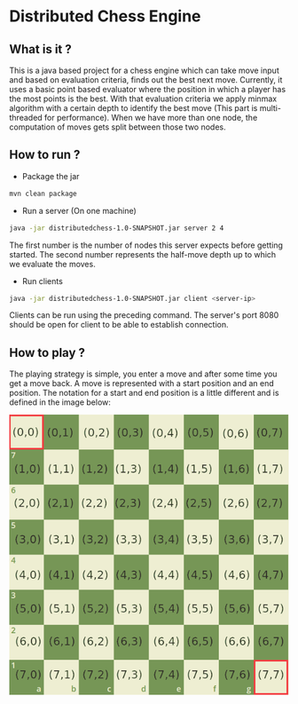 # Distributed Chess Engine
## What is it ?
This is a java based project for a chess engine which can take move input
and based on evaluation criteria, finds out the best next move. Currently,
it uses a basic point based evaluator where the position in which a player
has the most points is the best. With that evaluation criteria we apply minmax
algorithm with a certain depth to identify the best move (This part is 
multi-threaded for performance). When we have more than one node, the computation
of moves gets split between those two nodes.

## How to run ?
- Package the jar
```bash
mvn clean package
```
- Run a server (On one machine)
```bash
java -jar distributedchess-1.0-SNAPSHOT.jar server 2 4
```
The first number is the number of nodes this server expects before getting started.
The second number represents the half-move depth up to which we evaluate the moves.

- Run clients

```bash
java -jar distributedchess-1.0-SNAPSHOT.jar client <server-ip>
```
Clients can be run using the preceding command.
The server's port 8080 should be open for client to be able to establish connection.

## How to play ?
The playing strategy is simple, you enter a move and after some time you get a move back.
A move is represented with a start position and an end position. The notation for a start and
end position is a little different and is defined in the image below: 

![Image](/markedBoard.png "board positions")